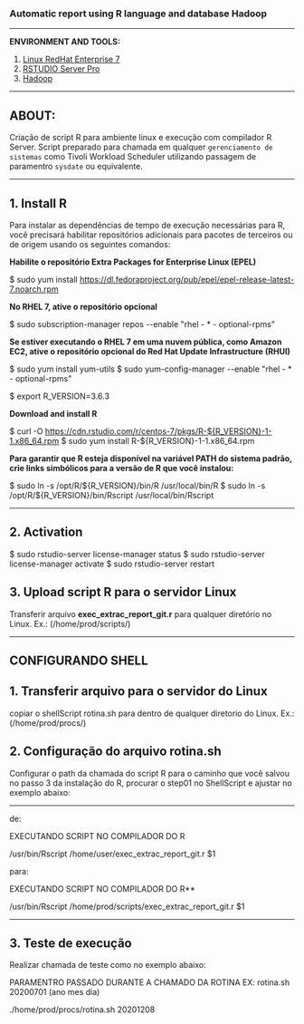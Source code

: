 ### Automatic report using __R language__ and database **Hadoop**
---

**ENVIRONMENT AND TOOLS:**
1. [Linux RedHat Enterprise 7](https://developers.redhat.com/products/rhel/download) 
1. [RSTUDIO Server Pro](https://rstudio.com/products/rstudio/download/)
1. [Hadoop](https://hadoop.apache.org/releases.html)

---

## ABOUT:

Criação de script R para ambiente linux e execução com compilador R Server. Script preparado para chamada em qualquer `gerenciamento de sistemas` como Tivoli Workload Scheduler utilizando passagem de paramentro `sysdate` ou equivalente.

---

## 1. Install R

Para instalar as dependências de tempo de execução necessárias para R, você precisará habilitar repositórios adicionais para pacotes de terceiros ou de origem usando os seguintes comandos:

**Habilite o repositório Extra Packages for Enterprise Linux (EPEL)**

$ sudo yum install https://dl.fedoraproject.org/pub/epel/epel-release-latest-7.noarch.rpm

**No RHEL 7, ative o repositório opcional**

$ sudo subscription-manager repos --enable "rhel - * - optional-rpms"

**Se estiver executando o RHEL 7 em uma nuvem pública, como Amazon EC2, ative o repositório opcional do Red Hat Update Infrastructure (RHUI)**

$ sudo yum install yum-utils
$ sudo yum-config-manager --enable "rhel - * - optional-rpms"

$ export R_VERSION=3.6.3

**Download and install R**

$ curl -O https://cdn.rstudio.com/r/centos-7/pkgs/R-${R_VERSION}-1-1.x86_64.rpm
$ sudo yum install R-${R_VERSION}-1-1.x86_64.rpm

**Para garantir que R esteja disponível na variável PATH do sistema padrão, crie links simbólicos para a versão de R que você instalou:**

$ sudo ln -s /opt/R/${R_VERSION}/bin/R /usr/local/bin/R
$ sudo ln -s /opt/R/${R_VERSION}/bin/Rscript /usr/local/bin/Rscript

---

## 2. Activation

$ sudo rstudio-server license-manager status
$ sudo rstudio-server license-manager activate <product-key>
$ sudo rstudio-server restart

## 3. Upload script R para o servidor Linux

Transferir arquivo **exec_extrac_report_git.r** para qualquer diretório no Linux. Ex.: (/home/prod/scripts/)

---

## CONFIGURANDO SHELL

## 1. Transferir arquivo para o servidor do Linux

copiar o shellScript rotina.sh para dentro de qualquer diretorio do Linux. Ex.: (/home/prod/procs/)

## 2. Configuração do arquivo rotina.sh

Configurar o path da chamada do script R para o caminho que você salvou no passo 3 da instalação do R, procurar o step01 no ShellScript e ajustar no exemplo abaixo:

---

de:

EXECUTANDO SCRIPT NO COMPILADOR DO R

/usr/bin/Rscript /home/user/exec_extrac_report_git.r $1 

para:

EXECUTANDO SCRIPT NO COMPILADOR DO R**

/usr/bin/Rscript /home/prod/scripts/exec_extrac_report_git.r $1 

--- 

## 3. Teste de execução

Realizar chamada de teste como no exemplo abaixo:

PARAMENTRO PASSADO DURANTE A CHAMADO DA ROTINA  EX: rotina.sh 20200701 (ano mes dia)

./home/prod/procs/rotina.sh 20201208
